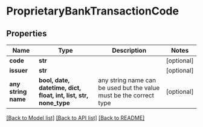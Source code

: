 # ProprietaryBankTransactionCode


## Properties
Name | Type | Description | Notes
------------ | ------------- | ------------- | -------------
**code** | **str** |  | [optional] 
**issuer** | **str** |  | [optional] 
**any string name** | **bool, date, datetime, dict, float, int, list, str, none_type** | any string name can be used but the value must be the correct type | [optional]

[[Back to Model list]](../README.md#documentation-for-models) [[Back to API list]](../README.md#documentation-for-api-endpoints) [[Back to README]](../README.md)



